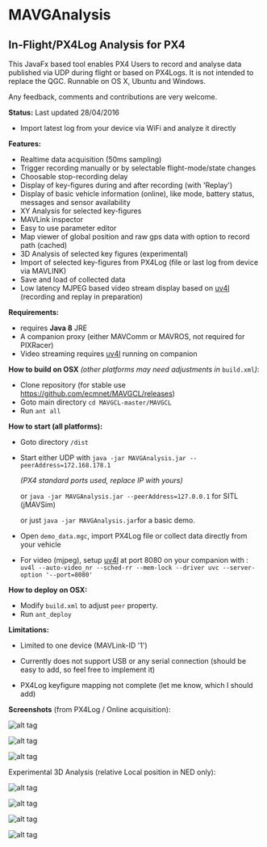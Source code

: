 # MAVGAnalysis

## In-Flight/PX4Log Analysis for PX4

This JavaFx based tool enables PX4 Users to record and analyse data published via UDP during flight or based on PX4Logs. It is not intended to replace the QGC. Runnable on OS X, Ubuntu and Windows. 

Any feedback, comments and contributions are very welcome.

**Status:** Last updated 28/04/2016 

- Import latest log from your device via WiFi and analyze it directly

**Features:**

- Realtime data acquisition (50ms sampling)
- Trigger recording manually or by selectable flight-mode/state changes
- Choosable stop-recording delay
- Display of  key-figures during and after recording (with 'Replay')
- Display of basic vehicle information (online), like mode, battery status, messages and sensor availability
- XY Analysis for selected key-figures
- MAVLink inspector
- Easy to use parameter editor
- Map viewer of global position and raw gps data with option to record path (cached)
- 3D Analysis of selected key figures (experimental)
- Import of selected key-figures from PX4Log (file or last log from device via MAVLINK)
- Save and load of collected data 
- Low latency MJPEG based video stream display based on [uv4l](http://www.linux-projects.org/modules/sections/index.php?op=viewarticle&artid=14)  (recording and replay in preparation)

**Requirements:**

- requires **Java 8** JRE
- A companion proxy (either MAVComm or MAVROS, not required for PIXRacer)
- Video streaming requires  [uv4l](http://www.linux-projects.org/modules/sections/index.php?op=viewarticle&artid=14) running on companion 

**How to build on OSX** *(other platforms may need adjustments in* `build.xml`*)*:

- Clone repository (for stable use https://github.com/ecmnet/MAVGCL/releases)
- Goto main directory  `cd MAVGCL-master/MAVGCL`
- Run `ant all`

**How to start (all platforms):**

- Goto directory `/dist`

- Start either UDP with `java -jar MAVGAnalysis.jar --peerAddress=172.168.178.1`

   *(PX4 standard ports used, replace IP with yours)*

  or `java -jar MAVGAnalysis.jar --peerAddress=127.0.0.1` for SITL (jMAVSim)

  or just `java -jar MAVGAnalysis.jar`for a basic demo.
  ​
- Open `demo_data.mgc`, import PX4Log file or collect data directly from your vehicle
- For video (mjpeg), setup  [uv4l](http://www.linux-projects.org/modules/sections/index.php?op=viewarticle&artid=14) at port 8080 on your companion with :
  ​
  `uv4l --auto-video_nr --sched-rr --mem-lock --driver uvc --server-option '--port=8080'`

**How to deploy on OSX:**

- Modify `build.xml` to adjust  `peer` property.
- Run `ant_deploy`


**Limitations:**

- Limited to one device (MAVLink-ID '1')

- Currently does not support USB or any serial connection (should be easy to add, so feel free to implement it)

- PX4Log keyfigure mapping not complete (let me know, which I should add)
  ​


**Screenshots** (from PX4Log / Online acquisition):

![alt tag](https://raw.github.com/ecmnet/MAVGCL/master/MAVGCL/screenshot1.png)



![alt tag](https://raw.github.com/ecmnet/MAVGCL/master/MAVGCL/screenshot2.png)

![alt tag](https://raw.github.com/ecmnet/MAVGCL/master/MAVGCL/screenshot3.png)

Experimental 3D Analysis (relative Local position in NED only):

![alt tag](https://raw.github.com/ecmnet/MAVGCL/master/MAVGCL/screenshot4.png)

![alt tag](https://raw.github.com/ecmnet/MAVGCL/master/MAVGCL/screenshot5.png)

![alt tag](https://raw.github.com/ecmnet/MAVGCL/master/MAVGCL/screenshot6.png)

![alt tag](https://raw.github.com/ecmnet/MAVGCL/master/MAVGCL/screenshot7.png)